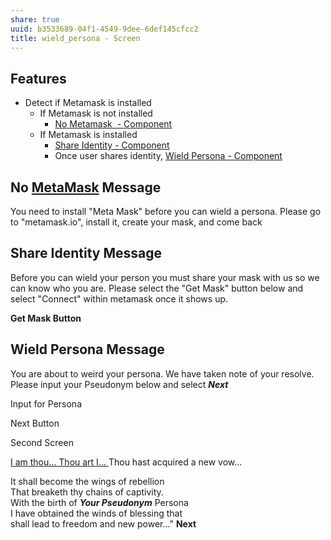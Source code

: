 ```yaml
---
share: true
uuid: b3533689-04f1-4549-9dee-6def145cfcc2
title: wield_persona - Screen
---
```

## Features

* Detect if Metamask is installed
	* If Metamask is not installed
		* [No Metamask  - Component](/undefined)
	* If Metamask is installed
		* [Share Identity - Component](/aebca566-4d47-4ce6-ab52-ed5868166dc7)
		* Once user shares identity, [Wield Persona - Component](/880e4e95-1175-4ce9-b864-d7c6bf7e38f0)

## No [MetaMask](/037fca47-315e-46e3-a9f0-fc5dbc3ca4ef) Message

You need to install "Meta Mask" before you can wield a persona. Please go to "metamask.io", install it, create your mask, and come back

## Share Identity Message

Before you can wield your person you must share your mask with us so we can know who you are. Please select the "Get Mask" button below and select "Connect" within metamask once it shows up.

**Get Mask Button**

## Wield Persona Message

You are about to weird your persona. We have taken note of your resolve. Please input your Pseudonym below and select ***Next***

Input for Persona

Next Button

Second Screen

[I am thou... Thou art I... ](https://megamitensei.fandom.com/wiki/I_am_thou)
Thou hast acquired a new vow...  

It shall become the wings of rebellion  
That breaketh thy chains of captivity.  
With the birth of ___Your Pseudonym___ Persona   
I have obtained the winds of blessing that  
shall lead to freedom and new power..."    **Next**

